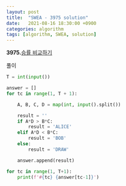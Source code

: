 ```yaml
---
layout: post
title:  "SWEA - 3975 solution"
date:   2021-08-16 18:30:00 +0900
categories: algorithm
tags: [algorithm, SWEA, solution]
---
```

**3975.**[승률 비교하기 ](https://swexpertacademy.com/main/code/problem/problemDetail.do?contestProbId=AWIX_iFqjg4DFAVH&categoryId=AWIX_iFqjg4DFAVH&categoryType=CODE&problemTitle=3975&orderBy=FIRST_REG_DATETIME&selectCodeLang=ALL&select-1=&pageSize=10&pageIndex=1)

풀이

```python
T = int(input())

answer = []
for tc in range(1, T + 1):

    A, B, C, D = map(int, input().split())

    result = ''
    if A*D > B*C:
        result = 'ALICE'
    elif A*D < B*C:
        result = 'BOB'
    else:
        result = 'DRAW'

    answer.append(result)

for tc in range(1, T+1):
    print(f'#{tc} {answer[tc-1]}')
```

